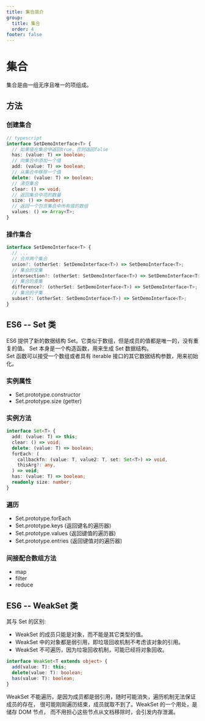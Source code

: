 ```yaml
---
title: 集合简介
group:
  title: 集合
  order: 4
footer: false
---
```


# 集合

集合是由一组无序且唯一的项组成。

## 方法

### 创建集合

```typescript
// typescript
interface SetDemoInterface<T> {
  // 如果值在集合中返回true，否则返回false
  has: (value: T) => boolean;
  // 向集合中添加一个值
  add: (value: T) => boolean;
  // 从集合中移除一个值
  delete: (value: T) => boolean;
  // 清空集合
  clear: () => void;
  // 返回集合中项的数量
  size: () => number;
  // 返回一个包含集合中所有值的数组
  values: () => Array<T>;
}
```

### 操作集合

```typescript
interface SetDemoInterface<T> {
  // ...
  // 合并两个集合
  union?: (otherSet: SetDemoInterface<T>) => SetDemoInterface<T>;
  // 集合的交集
  intersection?: (otherSet: SetDemoInterface<T>) => SetDemoInterface<T>;
  // 集合的差集
  difference?: (otherSet: SetDemoInterface<T>) => SetDemoInterface<T>;
  // 集合的子集
  subset?: (otherSet: SetDemoInterface<T>) => SetDemoInterface<T>;
}
```

## ES6 -- Set 类

ES6 提供了新的数据结构 Set。它类似于数组，但是成员的值都是唯一的，没有重复的值。
Set 本身是一个构造函数，用来生成 Set 数据结构。
<br />
Set 函数可以接受一个数组或者具有 iterable 接口的其它数据结构参数，用来初始化。

### 实例属性

- Set.prototype.constructor
- Set.prototype.size (getter)

### 实例方法

```typescript
interface Set<T> {
  add: (value: T) => this;
  clear: () => void;
  delete: (value: T) => boolean;
  forEach: (
    callbackfn: (value: T, value2: T, set: Set<T>) => void,
    thisArg?: any,
  ) => void;
  has: (value: T) => boolean;
  readonly size: number;
}
```

### 遍历

- Set.prototype.forEach
- Set.prototype.keys (返回键名的遍历器)
- Set.prototype.values (返回键值的遍历器)
- Set.prototype.entries (返回键值对的遍历器)

### 间接配合数组方法

- map
- filter
- reduce

## ES6 -- WeakSet 类

其与 Set 的区别:

- WeakSet 的成员只能是对象，而不能是其它类型的值。
- WeakSet 中的对象都是弱引用，即垃圾回收机制不考虑该对象的引用。
- WeakSet 不可遍历，因为垃圾回收机制，可能已经将对象回收。

```typescript
interface WeakSet<T extends object> {
  add(value: T): this;
  delete(value: T): boolean;
  has(value: T): boolean;
}
```

WeakSet 不能遍历，是因为成员都是弱引用，随时可能消失，遍历机制无法保证成员的存在，
很可能刚刚遍历结束，成员就取不到了。WeakSet 的一个用处，是储存 DOM 节点，
而不用担心这些节点从文档移除时，会引发内存泄漏。
